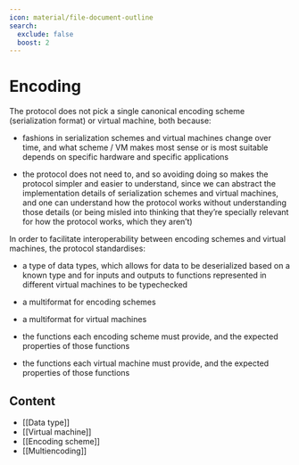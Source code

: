 ```yaml
---
icon: material/file-document-outline
search:
  exclude: false
  boost: 2
---
```


# Encoding

The protocol does not pick a single canonical encoding scheme (serialization
format) or virtual machine, both because:

- fashions in serialization schemes and virtual machines change over time, and
  what scheme / VM makes most sense or is most suitable depends on specific
  hardware and specific applications

- the protocol does not need to, and so avoiding doing so makes the protocol
  simpler and easier to understand, since we can abstract the implementation
  details of serialization schemes and virtual machines, and one can understand
  how the protocol works without understanding those details (or being misled
  into thinking that they’re specially relevant for how the protocol works,
  which they aren’t)

In order to facilitate interoperability between encoding schemes and virtual
machines, the protocol standardises:

- a type of data types, which allows for data to be deserialized based on a
  known type and for inputs and outputs to functions represented in different
  virtual machines to be typechecked

- a multiformat for encoding schemes

- a multiformat for virtual machines

- the functions each encoding scheme must provide, and the expected properties
  of those functions

- the functions each virtual machine must provide, and the expected properties
  of those functions

## Content

- [[Data type]]
- [[Virtual machine]]
- [[Encoding scheme]]
- [[Multiencoding]]